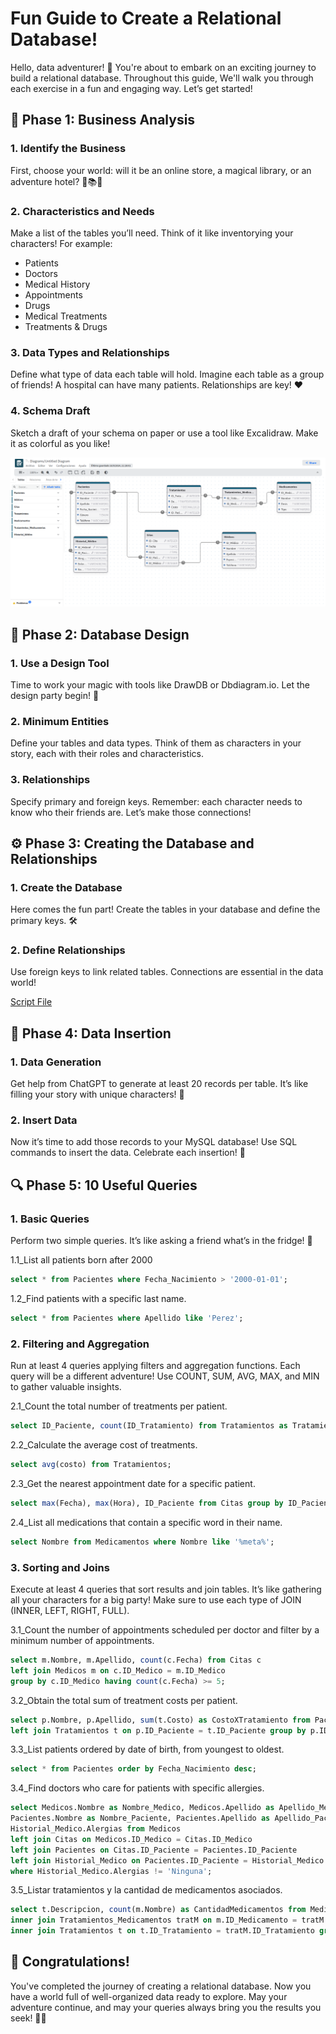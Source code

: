 # Fun Guide to Create a Relational Database!

Hello, data adventurer! 🌟 You're about to embark on an exciting journey to build a relational database. Throughout this guide, We'll walk you through each exercise in a fun and engaging way. Let’s get started!

## 🚀 Phase 1: Business Analysis
### 1. Identify the Business

First, choose your world: will it be an online store, a magical library, or an adventure hotel? 🏪📚🏨

### 2. Characteristics and Needs
Make a list of the tables you’ll need. Think of it like inventorying your characters! For example:
<ul>
  <li>Patients</li>
  <li>Doctors</li>
  <li>Medical History</li>
  <li>Appointments</li>
  <li>Drugs</li>
  <li>Medical Treatments</li>
  <li>Treatments & Drugs</li>
</ul>

### 3. Data Types and Relationships
Define what type of data each table will hold. Imagine each table as a group of friends! A hospital can have many patients. Relationships are key! ❤️

### 4. Schema Draft
Sketch a draft of your schema on paper or use a tool like Excalidraw. Make it as colorful as you like!

<img src="https://github.com/AI-Join-Labs/DataBase/blob/main/Diagram_Gestion%20Hospital.png" alt="Descripción de la imagen" width="800" >

## 🎨 Phase 2: Database Design
### 1. Use a Design Tool

Time to work your magic with tools like DrawDB or Dbdiagram.io. Let the design party begin! 🎉

### 2. Minimum Entities
Define your tables and data types. Think of them as characters in your story, each with their roles and characteristics.

### 3. Relationships

Specify primary and foreign keys. Remember: each character needs to know who their friends are. Let’s make those connections!

## ⚙️ Phase 3: Creating the Database and Relationships
### 1. Create the Database

Here comes the fun part! Create the tables in your database and define the primary keys. 🛠️
### 2. Define Relationships

Use foreign keys to link related tables. Connections are essential in the data world!

[Script File](https://github.com/AI-Join-Labs/DataBase/blob/main/scrip_tablas.sql)

## 🎉 Phase 4: Data Insertion
### 1. Data Generation

Get help from ChatGPT to generate at least 20 records per table. It’s like filling your story with unique characters! 🤖

### 2. Insert Data

Now it’s time to add those records to your MySQL database! Use SQL commands to insert the data. Celebrate each insertion! 🎊


## 🔍 Phase 5: 10 Useful Queries
### 1. Basic Queries

Perform two simple queries. It’s like asking a friend what’s in the fridge! 🍕

1.1_List all patients born after 2000
```sql
select * from Pacientes where Fecha_Nacimiento > '2000-01-01';
``` 
1.2_Find patients with a specific last name.
```sql
select * from Pacientes where Apellido like 'Perez';
```

### 2. Filtering and Aggregation

Run at least 4 queries applying filters and aggregation functions. Each query will be a different adventure! Use COUNT, SUM, AVG, MAX, and MIN to gather valuable insights.

2.1_Count the total number of treatments per patient.
```sql
select ID_Paciente, count(ID_Tratamiento) from Tratamientos as TratamientosXPaciente group by ID_Paciente;
```

2.2_Calculate the average cost of treatments.
```sql
select avg(costo) from Tratamientos;
```

2.3_Get the nearest appointment date for a specific patient.
```sql
select max(Fecha), max(Hora), ID_Paciente from Citas group by ID_Paciente limit 1;
```

2.4_List all medications that contain a specific word in their name.
```sql
select Nombre from Medicamentos where Nombre like '%meta%';
```

### 3. Sorting and Joins

Execute at least 4 queries that sort results and join tables. It’s like gathering all your characters for a big party! Make sure to use each type of JOIN (INNER, LEFT, RIGHT, FULL).

3.1_Count the number of appointments scheduled per doctor and filter by a minimum number of appointments.
```sql
select m.Nombre, m.Apellido, count(c.Fecha) from Citas c
left join Medicos m on c.ID_Medico = m.ID_Medico
group by c.ID_Medico having count(c.Fecha) >= 5;
```

3.2_Obtain the total sum of treatment costs per patient.
```sql
select p.Nombre, p.Apellido, sum(t.Costo) as CostoXTratamiento from Pacientes p
left join Tratamientos t on p.ID_Paciente = t.ID_Paciente group by p.ID_Paciente;
```

3.3_List patients ordered by date of birth, from youngest to oldest.
```sql
select * from Pacientes order by Fecha_Nacimiento desc;
```

3.4_Find doctors who care for patients with specific allergies.
```sql
select Medicos.Nombre as Nombre_Medico, Medicos.Apellido as Apellido_Medico,
Pacientes.Nombre as Nombre_Paciente, Pacientes.Apellido as Apellido_Paciente,
Historial_Medico.Alergias from Medicos
left join Citas on Medicos.ID_Medico = Citas.ID_Medico
left join Pacientes on Citas.ID_Paciente = Pacientes.ID_Paciente
left join Historial_Medico on Pacientes.ID_Paciente = Historial_Medico.ID_Paciente
where Historial_Medico.Alergias != 'Ninguna';
```

3.5_Listar tratamientos y la cantidad de medicamentos asociados.
```sql
select t.Descripcion, count(m.Nombre) as CantidadMedicamentos from Medicamentos m
inner join Tratamientos_Medicamentos tratM on m.ID_Medicamento = tratM.ID_Medicamento
inner join Tratamientos t on t.ID_Tratamiento = tratM.ID_Tratamiento group by Descripcion;
```



## 🎉 Congratulations!

You've completed the journey of creating a relational database. Now you have a world full of well-organized data ready to explore. May your adventure continue, and may your queries always bring you the results you seek! 🚀✨








